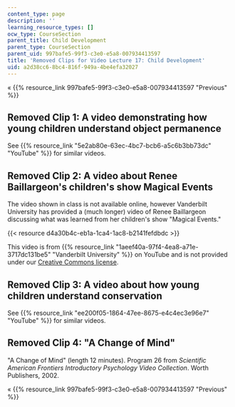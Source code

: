 ```yaml
---
content_type: page
description: ''
learning_resource_types: []
ocw_type: CourseSection
parent_title: Child Development
parent_type: CourseSection
parent_uid: 997bafe5-99f3-c3e0-e5a8-007934413597
title: 'Removed Clips for Video Lecture 17: Child Development'
uid: a2d38cc6-8bc4-816f-949a-4be4efa32027
---
```


« {{% resource_link 997bafe5-99f3-c3e0-e5a8-007934413597 "Previous" %}}

Removed Clip 1: A video demonstrating how young children understand object permanence
-------------------------------------------------------------------------------------

See {{% resource_link "5e2ab80e-63ec-4bc7-bcb6-a5c6b3bb73dc" "YouTube" %}} for similar videos.

Removed Clip 2: A video about Renee Baillargeon's children's show Magical Events
--------------------------------------------------------------------------------

The video shown in class is not available online, however Vanderbilt University has provided a (much longer) video of Renee Baillargeon discussing what was learned from her children's show "Magical Events."

{{< resource d4a30b4c-eb1a-1ca4-1ac8-b2141fefdbdc >}}

This video is from {{% resource_link "1aeef40a-97f4-4ea8-a71e-3717dc131be5" "Vanderbilt University" %}} on YouTube and is not provided under our [Creative Commons license](/terms/#cc).

Removed Clip 3: A video about how young children understand conservation
------------------------------------------------------------------------

See {{% resource_link "ee200f05-1864-47ee-8675-e4c4ec3e96e7" "YouTube" %}} for similar videos.

Removed Clip 4: "A Change of Mind"
----------------------------------

"A Change of Mind" (length 12 minutes). Program 26 from _Scientific American Frontiers Introductory Psychology Video Collection_. Worth Publishers, 2002.

« {{% resource_link 997bafe5-99f3-c3e0-e5a8-007934413597 "Previous" %}}